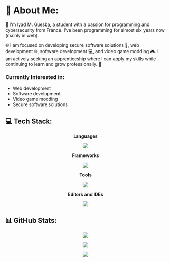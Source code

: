 

# 💫 About Me:

👋 I'm Iyad M. Guesba, a student with a passion for programming and cybersecurity from France. I've been programming for almost six years now (mainly in web).

🌐 I am focused on developing secure software solutions 🔐, web development 🌐, software development 💻, and video game modding 🎮. I am actively seeking an apprenticeship where I can apply my skills while continuing to learn and grow professionally. 🚀

### Currently Interested in:
* Web development
* Software development
* Video game modding
* Secure software solutions

## 💻 Tech Stack:

<p align="center"><b>Languages</b></p>
<p align="center">
  <a href="https://skillicons.dev">
    <img src="https://skillicons.dev/icons?i=js,java,c,cpp,py,html,css,lua" />
  </a>
</p>

<p align="center"><b>Frameworks</b></p>
<p align="center">
  <a href="https://skillicons.dev">
    <img src="https://skillicons.dev/icons?i=django,react" />
  </a>
</p>

<p align="center"><b>Tools</b></p>
<p align="center">
  <a href="https://skillicons.dev">
    <img src="https://skillicons.dev/icons?i=git,github,oracle" />
  </a>
</p>

<p align="center"><b>Editors and IDEs</b></p>
<p align="center">
  <a href="https://skillicons.dev">
    <img src="https://skillicons.dev/icons?i=vscode,idea,clion" />
  </a>
</p>

## 📊 GitHub Stats:
<p align="center">
  <img src="https://github-readme-stats.vercel.app/api?username=021user&theme=blueberry&hide_border=false&include_all_commits=true&count_private=true" />
</p>
<p align="center">
  <img src="https://github-readme-streak-stats.herokuapp.com/?user=021user&theme=blueberry&hide_border=false" />
</p>
<p align="center">
  <img src="https://github-readme-stats.vercel.app/api/top-langs/?username=021user&theme=blueberry&hide_border=false&include_all_commits=true&count_private=true&layout=compact" />
</p>

